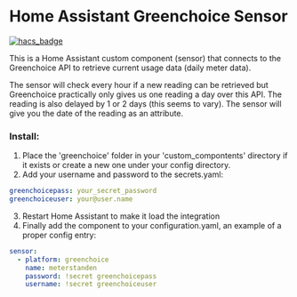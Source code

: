 # Home Assistant Greenchoice Sensor
[![hacs_badge](https://img.shields.io/badge/HACS-Default-orange.svg)](https://github.com/custom-components/hacs)

This is a Home Assistant custom component (sensor) that connects to the Greenchoice API to retrieve current usage data (daily meter data).

The sensor will check every hour if a new reading can be retrieved but Greenchoice practically only gives us one reading a day over this API. The reading is also delayed by 1 or 2 days (this seems to vary). The sensor will give you the date of the reading as an attribute.

### Install:

[//]: # (1. Search for 'greenchoice' in [HACS]&#40;https://hacs.xyz/&#41;. )

[//]: # (    *OR*)
1. Place the 'greenchoice' folder in your 'custom_compontents' directory if it exists or create a new one under your config directory.
2. Add your username and password to the secrets.yaml:

```YAML
greenchoicepass: your_secret_password
greenchoiceuser: your@user.name
```

3. Restart Home Assistant to make it load the integration
3. Finally add the component to your configuration.yaml, an example of a proper config entry:

```YAML
sensor:
  - platform: greenchoice
    name: meterstanden
    password: !secret greenchoicepass
    username: !secret greenchoiceuser
```
